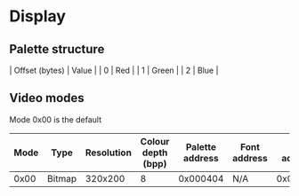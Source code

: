 # Display

## Palette structure
| Offset (bytes) | Value |
| 0              | Red   |
| 1              | Green |
| 2              | Blue  |

## Video modes
Mode 0x00 is the default

| Mode | Type   | Resolution | Colour depth (bpp) | Palette address | Font address | Data address |
| ---- | ------ | ---------- | ------------------ | --------------- | ------------ | ------------ |
| 0x00 | Bitmap | 320x200    | 8                  | 0x000404        | N/A          | 0x000704     |
